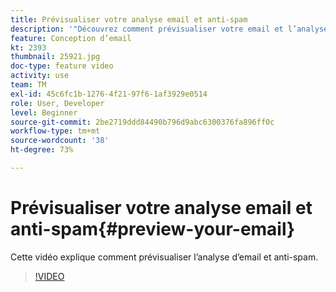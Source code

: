 ```yaml
---
title: Prévisualiser votre analyse email et anti-spam
description: '"Découvrez comment prévisualiser votre email et l’analyse anti-spam."'
feature: Conception d’email
kt: 2393
thumbnail: 25921.jpg
doc-type: feature video
activity: use
team: TM
exl-id: 45c6fc1b-1276-4f21-97f6-1af3929e0514
role: User, Developer
level: Beginner
source-git-commit: 2be2719ddd84490b796d9abc6300376fa896ff0c
workflow-type: tm+mt
source-wordcount: '38'
ht-degree: 73%

---
```


# Prévisualiser votre analyse email et anti-spam{#preview-your-email}

Cette vidéo explique comment prévisualiser l’analyse d’email et anti-spam.

>[!VIDEO](https://video.tv.adobe.com/v/25921?quality=12)
